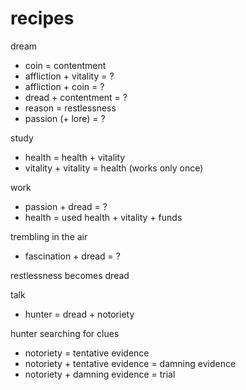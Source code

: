 


# recipes

dream
- coin = contentment 
- affliction + vitality = ?
- affliction + coin = ?
- dread + contentment = ?
- reason = restlessness
- passion (+ lore) = ?

study 
- health = health + vitality
- vitality + vitality = health (works only once)

work 
- passion + dread = ?
- health = used health + vitality + funds

trembling in the air
- fascination + dread = ?

restlessness becomes dread

talk 
- hunter = dread + notoriety

hunter searching for clues
- notoriety = tentative evidence
- notoriety + tentative evidence = damning evidence
- notoriety + damning evidence = trial
